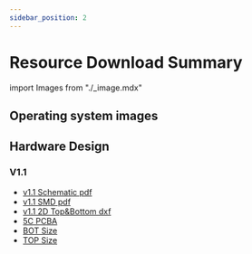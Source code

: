 ```yaml
---
sidebar_position: 2
---
```


# Resource Download Summary

import Images from "./\_image.mdx"

## Operating system images

<Images loader={false} system_img={true} spi_img={false} />

## Hardware Design

### V1.1

- [v1.1 Schematic pdf](https://dl.radxa.com/rock5/5c/docs/hw/v1100/radxa_rock_5c_schematic_v1100.pdf)
- [v1.1 SMD pdf](https://dl.radxa.com/rock5/5c/docs/hw/v1100/radxa_rock_5c_components_placement_map_v1100.pdf)
- [v1.1 2D Top&Bottom dxf](https://dl.radxa.com/rock5/5c/docs/hw/v1100/radxa_rock_5c_2d_dxf_v1100.zip)
- [5C PCBA](https://dl.radxa.com/rock5/5c/docs/hw/dimension/5c_pcba.stp.zip)
- [BOT Size](https://dl.radxa.com/rock5/5c/docs/hw/dimension/BOT_%5bRS131%5dRadxa%20ROCK%205C_V1.pdf)
- [TOP Size](https://dl.radxa.com/rock5/5c/docs/hw/dimension/TOP_%5bRS131%5dRadxa%20ROCK%205C_V1.pdf)

